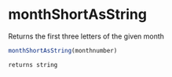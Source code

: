 # monthShortAsString

Returns the first three letters of the given month

```javascript
monthShortAsString(monthnumber)
```

```javascript
returns string
```
